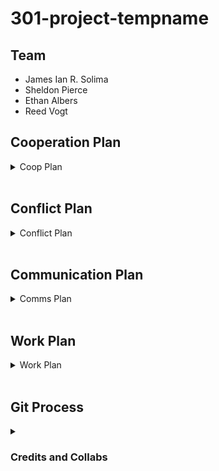 # 301-project-tempname

## Team

- James Ian R. Solima
- Sheldon Pierce
- Ethan Albers
- Reed Vogt

## Cooperation Plan

<details closed> <summary> Coop Plan </summary>


- What are the key strengths of each person on the team?

James: Adaptable, pretty knowledgeable with the basics of MERN, 

Sheldon: Beautifying site, UI/UX, Layout, Chakra UI, Front End, Authentication and Sign up

Reed: Committed to the grind

Ethan: Back End, Express, APIs

- How can you best utilize these strengths in the execution of your project?

We can assign roles of the development process to teammates based on their strengths to divide and conquer this application.

- In which professional competencies do you each want to develop greater strength?

We all want to grow as developers and learn how to implement these new tools in our project, including using openAI's APIs, creating newsletters, creating a beautiful UI

- Knowing that every person in your team needs to understand all aspects of the project, how do you plan to approach the day-to-day work?

We will have daily stand ups, and try to get as much done as possible. We have a trello board with the tasks needed to complete this application and will complete tasks on the board in a timely manner.

</details>
<br/>

## Conflict Plan

<details closed>
<summary>Conflict Plan</summary>


- What will be your group’s process to resolve conflict, when it arises?

Open communication and if problems arise, we will bring it up to the higher ups.

- What will your team do if one person is taking over the project and not letting the other members contribute?

Clearly communicate if we see an issue with someone taking over the project or doing more and not letting others contribute. 

- How will you approach each other and the challenges of the project knowing that it is impossible for all members to be at the exact same place in understanding and skill level?

We will discuss issues and go over code during our daily standups.

- How will you raise concerns to members who are not adequately contributing?

Communicate to them, and if they cannot contribute then try to find a time that they can.

- How and when will you escalate the conflict if your resolution attempts are unsuccessful?

We will contact the instructors if we cannot resolve conflicts.

</details>
<br/>

## Communication Plan

<details closed>
<summary> Comms Plan </summary>


- What hours will you be available to communicate?

M-F 9-5pm, Afterhours and weekends usually.

- What platforms will you use to communicate (ie. Slack, phone …)?

We will be using Slack and Remo

- How often will you take breaks?

As often as needed.

- What is your plan if you start to fall behind?

Cut out extra features and code that is not necessary for the app to work.

- How will you communicate after hours and on the weekend?

Through Slack and Remo

- What is your strategy for ensuring everyone’s voice is heard?

We will try to meet in the morning for a daily stand up and discussion.

- How will you ensure that you are creating a safe environment where everyone feels comfortable speaking up?

During daily standups, we will go around the table to see if anyone has any input or discussions.

</details>
<br/>

## Work Plan

<details closed>
<summary> Work Plan </summary>


- How you will identify tasks, assign tasks, know when they are complete, and manage work in general?

We will be using a trello board

- What project management tool will be used?

Trello

</details>
<br/>


## Git Process

<details closed>
<summary> </summary>


- What components of your project will live on GitHub?

The Front and back end

- How will you share the repository with your teammates?

We will all be collaborators on the repo

- What is your Git flow?

branch out to own branches, edit code, ACP, then merge after discussion.

- Will you be using a PR review workflow? If so, consider:

We will merge pull request changes to a features branch before merging into main

- How many people must review a PR?

One other teammate will be fine.

- Who merges PRs?

Reviewer and pusher.

- How often will you merge?

Try to merge at least once every other hour.

- How will you communicate that it’s time to merge?

We will communicate through slack and remo if pair programming

</details>


### Credits and Collabs